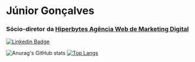 # Júnior Gonçalves
### Sócio-diretor da [Hiperbytes Agência Web de Marketing Digital](http://hiperbytes.com.br/)

[![Linkedin Badge](https://img.shields.io/badge/-LinkedIn-blue?style=flat-square&logo=Linkedin&logoColor=white&link=https://www.linkedin.com/in/fagnerpsantos/)](https://www.linkedin.com/in/jrgoncalves85/)

![Anurag's GitHub stats](https://github-readme-stats.vercel.app/api?username=jrgoncalves85&show_icons=true) [![Top Langs](https://github-readme-stats.vercel.app/api/top-langs/?username=jrgoncalves85&hide=javascript,less,scss&layout=compact)](https://github.com/anuraghazra/github-readme-stats)
